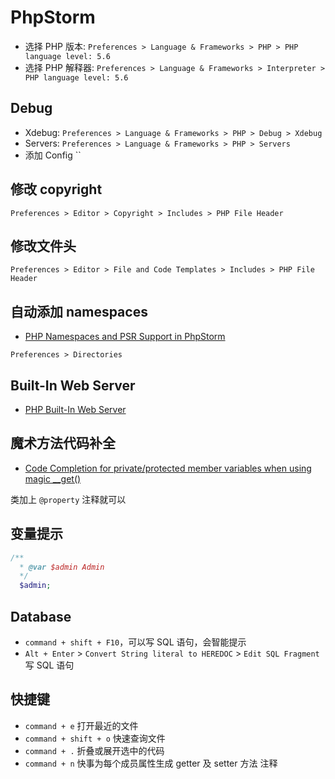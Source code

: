# PhpStorm

* 选择 PHP 版本: `Preferences > Language & Frameworks > PHP > PHP language level: 5.6`
* 选择 PHP 解释器: `Preferences > Language & Frameworks > Interpreter > PHP language level: 5.6`

## Debug

* Xdebug: `Preferences > Language & Frameworks > PHP > Debug > Xdebug`
* Servers: `Preferences > Language & Frameworks > PHP > Servers`
* 添加 Config ``

## 修改 copyright

```
Preferences > Editor > Copyright > Includes > PHP File Header
```

## 修改文件头

```
Preferences > Editor > File and Code Templates > Includes > PHP File Header
```

## 自动添加 namespaces

* [PHP Namespaces and PSR Support in PhpStorm](https://confluence.jetbrains.com/display/PhpStorm/PHP+Namespaces+and+PSR+Support+in+PhpStorm)

`Preferences > Directories`

## Built-In Web Server

* [PHP Built-In Web Server](https://www.jetbrains.com/help/phpstorm)

## 魔术方法代码补全

* [Code Completion for private/protected member variables when using magic __get()](http://stackoverflow.com/questions/3814733/code-completion-for-private-protected-member-variables-when-using-magic-get/3815198#3815198)

类加上 `@property` 注释就可以

## 变量提示

```php
/**
  * @var $admin Admin
  */
  $admin;
```

## Database

* `command + shift + F10`，可以写 SQL 语句，会智能提示
* `Alt + Enter` > `Convert String literal to HEREDOC` > `Edit SQL Fragment` 写 SQL 语句

## 快捷键

* `command + e` 打开最近的文件
* `command + shift + o` 快速查询文件
* `command + .` 折叠或展开选中的代码
* `command + n` 快事为每个成员属性生成 getter 及 setter 方法 注释
